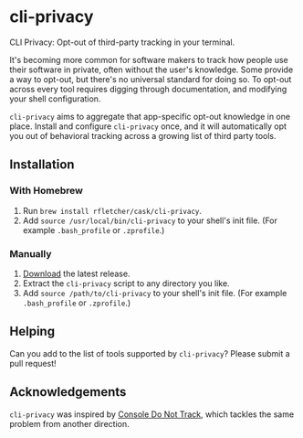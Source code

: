 # cli-privacy

CLI Privacy: Opt-out of third-party tracking in your terminal.

It's becoming more common for software makers to track how people use their
software in private, often without the user's knowledge. Some provide a way to
opt-out, but there's no universal standard for doing so. To opt-out across
every tool requires digging through documentation, and modifying your shell
configuration.

`cli-privacy` aims to aggregate that app-specific opt-out knowledge in one
place. Install and configure `cli-privacy` once, and it will automatically opt
you out of behavioral tracking across a growing list of third party tools.

## Installation

### With Homebrew

1. Run `brew install rfletcher/cask/cli-privacy`.
2. Add `source /usr/local/bin/cli-privacy` to your shell's init file. (For
   example `.bash_profile` or `.zprofile`.)

### Manually

1. [Download](https://github.com/rfletcher/cli-privacy/releases) the latest
   release.
2. Extract the `cli-privacy` script to any directory you like.
3. Add `source /path/to/cli-privacy` to your shell's init file. (For
   example `.bash_profile` or `.zprofile`.)

## Helping

Can you add to the list of tools supported by `cli-privacy`? Please submit a
pull request!

## Acknowledgements

`cli-privacy` was inspired by [Console Do Not Track](https://consoledonottrack.com), which
tackles the same problem from another direction.
